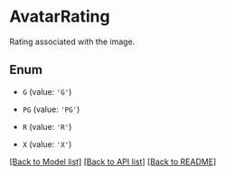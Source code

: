 # AvatarRating

Rating associated with the image.

## Enum

* `G` (value: `'G'`)

* `PG` (value: `'PG'`)

* `R` (value: `'R'`)

* `X` (value: `'X'`)

[[Back to Model list]](../README.md#documentation-for-models) [[Back to API list]](../README.md#documentation-for-api-endpoints) [[Back to README]](../README.md)


